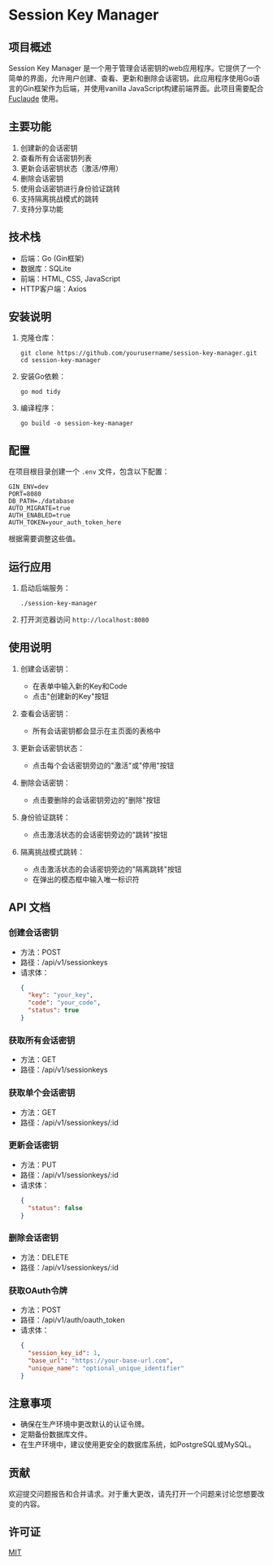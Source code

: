 # Session Key Manager

## 项目概述

Session Key Manager 是一个用于管理会话密钥的web应用程序。它提供了一个简单的界面，允许用户创建、查看、更新和删除会话密钥。此应用程序使用Go语言的Gin框架作为后端，并使用vanilla JavaScript构建前端界面。此项目需要配合 [Fuclaude](https://github.com/wozulong/fuclaude) 使用。


## 主要功能

1. 创建新的会话密钥
2. 查看所有会话密钥列表
3. 更新会话密钥状态（激活/停用）
4. 删除会话密钥
5. 使用会话密钥进行身份验证跳转
6. 支持隔离挑战模式的跳转
7. 支持分享功能

## 技术栈

- 后端：Go (Gin框架)
- 数据库：SQLite
- 前端：HTML, CSS, JavaScript
- HTTP客户端：Axios

## 安装说明

1. 克隆仓库：
   ```
   git clone https://github.com/yourusername/session-key-manager.git
   cd session-key-manager
   ```

2. 安装Go依赖：
   ```
   go mod tidy
   ```

3. 编译程序：
   ```
   go build -o session-key-manager
   ```

## 配置

在项目根目录创建一个 `.env` 文件，包含以下配置：

```
GIN_ENV=dev
PORT=8080
DB_PATH=./database
AUTO_MIGRATE=true
AUTH_ENABLED=true
AUTH_TOKEN=your_auth_token_here
```

根据需要调整这些值。

## 运行应用

1. 启动后端服务：
   ```
   ./session-key-manager
   ```

2. 打开浏览器访问 `http://localhost:8080`

## 使用说明

1. 创建会话密钥：
   - 在表单中输入新的Key和Code
   - 点击"创建新的Key"按钮

2. 查看会话密钥：
   - 所有会话密钥都会显示在主页面的表格中

3. 更新会话密钥状态：
   - 点击每个会话密钥旁边的"激活"或"停用"按钮

4. 删除会话密钥：
   - 点击要删除的会话密钥旁边的"删除"按钮

5. 身份验证跳转：
   - 点击激活状态的会话密钥旁边的"跳转"按钮

6. 隔离挑战模式跳转：
   - 点击激活状态的会话密钥旁边的"隔离跳转"按钮
   - 在弹出的模态框中输入唯一标识符

## API 文档

### 创建会话密钥
- 方法：POST
- 路径：/api/v1/sessionkeys
- 请求体：
  ```json
  {
    "key": "your_key",
    "code": "your_code",
    "status": true
  }
  ```

### 获取所有会话密钥
- 方法：GET
- 路径：/api/v1/sessionkeys

### 获取单个会话密钥
- 方法：GET
- 路径：/api/v1/sessionkeys/:id

### 更新会话密钥
- 方法：PUT
- 路径：/api/v1/sessionkeys/:id
- 请求体：
  ```json
  {
    "status": false
  }
  ```

### 删除会话密钥
- 方法：DELETE
- 路径：/api/v1/sessionkeys/:id

### 获取OAuth令牌
- 方法：POST
- 路径：/api/v1/auth/oauth_token
- 请求体：
  ```json
  {
    "session_key_id": 1,
    "base_url": "https://your-base-url.com",
    "unique_name": "optional_unique_identifier"
  }
  ```

## 注意事项

- 确保在生产环境中更改默认的认证令牌。
- 定期备份数据库文件。
- 在生产环境中，建议使用更安全的数据库系统，如PostgreSQL或MySQL。

## 贡献

欢迎提交问题报告和合并请求。对于重大更改，请先打开一个问题来讨论您想要改变的内容。

## 许可证

[MIT](https://choosealicense.com/licenses/mit/)